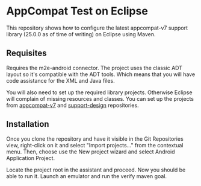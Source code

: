 AppCompat Test on Eclipse
===
This repository shows how to configure the latest appcompat-v7 support library (25.0.0 as of time of writing) on Eclipse using Maven.

Requisites
---
Requires the m2e-android connector. The project uses the classic ADT layout so it's compatible with the ADT tools. Which means that you will have code assistance for the XML and Java files.

You will also need to set up the required library projects. Otherwise Eclipse will complain of missing resources and classes. You can set up the projects from [appcompat-v7](https://github.com/dandar3/android-support-v7-appcompat/tree/25.0.0) and [support-design](https://github.com/dandar3/android-support-design/tree/25.0.0) repositories.

Installation
---
Once you clone the repository and have it visible in the Git Repositories view, right-click on it and select "Import projects..." from the contextual menu. Then, choose use the New project wizard and select Android Application Project.

Locate the project root in the assistant and proceed. Now you should be able to run it. Launch an emulator and run the verify maven goal.